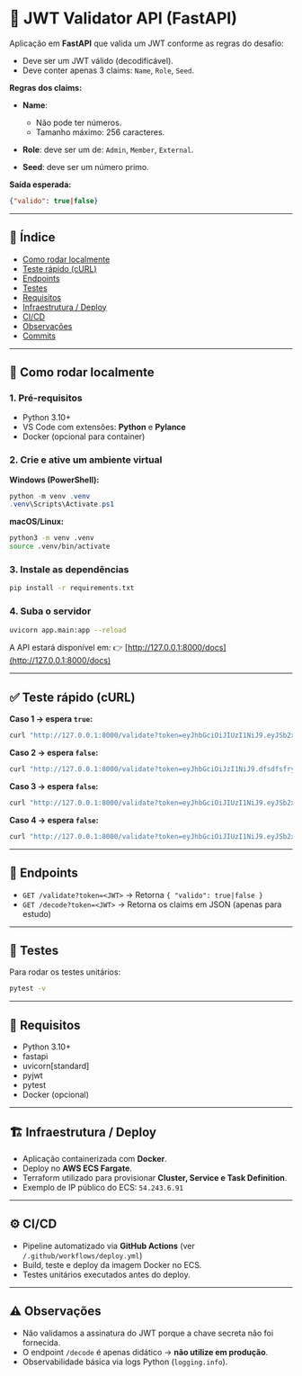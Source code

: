 # 🔐 JWT Validator API (FastAPI)

Aplicação em **FastAPI** que valida um JWT conforme as regras do desafio:

* Deve ser um JWT válido (decodificável).
* Deve conter apenas 3 claims: `Name`, `Role`, `Seed`.

**Regras dos claims:**

* **Name**:

  * Não pode ter números.
  * Tamanho máximo: 256 caracteres.
* **Role**: deve ser um de: `Admin`, `Member`, `External`.
* **Seed**: deve ser um número primo.

**Saída esperada:**

```json
{"valido": true|false}
```

---

## 📖 Índice

* [Como rodar localmente](#-como-rodar-localmente)
* [Teste rápido (cURL)](#-teste-rápido-curl)
* [Endpoints](#-endpoints)
* [Testes](#-testes)
* [Requisitos](#-requisitos)
* [Infraestrutura / Deploy](#-infraestrutura--deploy)
* [CI/CD](#-cicd)
* [Observações](#-observações)
* [Commits](#-commits)

---

## 🚀 Como rodar localmente

### 1. Pré-requisitos

* Python 3.10+
* VS Code com extensões: **Python** e **Pylance**
* Docker (opcional para container)

### 2. Crie e ative um ambiente virtual

**Windows (PowerShell):**

```powershell
python -m venv .venv
.venv\Scripts\Activate.ps1
```

**macOS/Linux:**

```bash
python3 -m venv .venv
source .venv/bin/activate
```

### 3. Instale as dependências

```bash ou powershell
pip install -r requirements.txt
```

### 4. Suba o servidor

```bash ou powershell
uvicorn app.main:app --reload
```

A API estará disponível em:
👉 [http://127.0.0.1:8000/docs](http://127.0.0.1:8000/docs)

---

## ✅ Teste rápido (cURL)

**Caso 1 → espera `true`:**

```bash
curl "http://127.0.0.1:8000/validate?token=eyJhbGciOiJIUzI1NiJ9.eyJSb2xlIjoiQWRtaW4iLCJTZWVkIjoiNzg0MSIsIk5hbWUiOiJUb25pbmhvIEFyYXVqbyJ9.QY05sIjtrcJnP533kQNk8QXcaleJ1Q01jWY_ZzIZuAg"
```

**Caso 2 → espera `false`:**

```bash
curl "http://127.0.0.1:8000/validate?token=eyJhbGciOiJzI1NiJ9.dfsdfsfryJSr2xrIjoiQWRtaW4iLCJTZrkIjoiNzg0MSIsIk5hbrUiOiJUb25pbmhvIEFyYXVqbyJ9.QY05fsdfsIjtrcJnP533kQNk8QXcaleJ1Q01jWY_ZzIZuAg"
```

**Caso 3 → espera `false`:**

```bash
curl "http://127.0.0.1:8000/validate?token=eyJhbGciOiJIUzI1NiJ9.eyJSb2xlIjoiRXh0ZXJuYWwiLCJTZWVkIjoiODgwMzciLCJOYW1lIjoiTTRyaWEgT2xpdmlhIn0.6YD73XWZYQSSMDf6H0i3-kylz1-TY_Yt6h1cV2Ku-Qs"
```

**Caso 4 → espera `false`:**

```bash
curl "http://127.0.0.1:8000/validate?token=eyJhbGciOiJIUzI1NiJ9.eyJSb2xlIjoiTWVtYmVyIiwiT3JnIjoiQlIiLCJTZWVkIjoiMTQ2MjciLCJOYW1lIjoiVmFsZGlyIEFyYW5oYSJ9.cmrXV_Flm5mfdpfNUVopY_I2zeJUy4EZ4i3Fea98zvY"
```

---

## 🔎 Endpoints

* `GET /validate?token=<JWT>` → Retorna `{ "valido": true|false }`
* `GET /decode?token=<JWT>` → Retorna os claims em JSON (apenas para estudo)

---

## 🧪 Testes

Para rodar os testes unitários:

```bash ou powershell
pytest -v
```

---

## 🧰 Requisitos

* Python 3.10+
* fastapi
* uvicorn\[standard]
* pyjwt
* pytest
* Docker (opcional)

---

## 🏗 Infraestrutura / Deploy

* Aplicação containerizada com **Docker**.
* Deploy no **AWS ECS Fargate**.
* Terraform utilizado para provisionar **Cluster, Service e Task Definition**.
* Exemplo de IP público do ECS: `54.243.6.91`

---

## ⚙️ CI/CD

* Pipeline automatizado via **GitHub Actions** (ver `/.github/workflows/deploy.yml`)
* Build, teste e deploy da imagem Docker no ECS.
* Testes unitários executados antes do deploy.

---

## ⚠️ Observações

* Não validamos a assinatura do JWT porque a chave secreta não foi fornecida.
* O endpoint `/decode` é apenas didático → **não utilize em produção**.
* Observabilidade básica via logs Python (`logging.info`).
